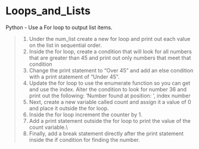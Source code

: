 # Loops_and_Lists
Python - Use a For loop to output list items. 

>1.   Under the num_list create a new for loop and print out each value on the list in sequential order.
>2.  Inside the for loop, create a condition that will look for all numbers that are greater than 45 and print out only numbers that meet that condition
>3.  Change the print statement to “Over 45” and add an else condition with a print statement of “Under 45”.
>4.  Update the for loop to use the enumerate function so you can get and use the index. Alter the condition to look for number 36 and print out the following: ‘Number found at position: ‘, index number
>5.  Next, create a new variable called count and assign it a value of 0 and place it outside the for loop.
>6.  Inside the for loop increment the counter by 1.
>7.  Add a print statement outside the for loop to print the value of the count variable.\
>8.  Finally, add a break statement directly after the print statement inside the if condition for finding the number.
